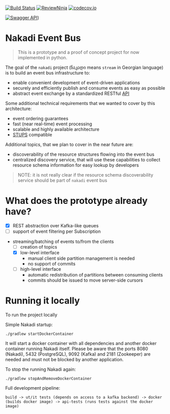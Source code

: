 [![Build Status](https://travis-ci.org/zalando/nakadi.svg)](https://travis-ci.org/zalando/nakadi)
[![ReviewNinja](https://app.review.ninja/44234368/badge)](https://app.review.ninja/zalando/nakadi)
[![codecov.io](https://codecov.io/github/zalando/nakadi/coverage.svg?branch=nakadi-jvm)](https://codecov.io/github/zalando/nakadi?branch=nakadi-jvm)

[![Swagger API](http://online.swagger.io/validator?url=https://raw.githubusercontent.com/zalando/nakadi/nakadi-jvm/api/nakadi-event-bus-api.yaml)](http://online.swagger.io/validator?url=https://raw.githubusercontent.com/zalando/nakadi/nakadi-jvm/api/nakadi-event-bus-api.yaml))

Nakadi Event Bus
=====================

> This is a prototype and a proof of concept project for now implemented in python.

The goal of the `nakadi` project (ნაკადი means `stream` in Georgian language) is to build an event bus infrastructure to:

*  enable convenient development of event-driven applications
*  securely and efficiently publish and consume events as easy as possible
*  abstract event exchange by a standardized RESTful [API](/api/nakadi-event-bus-api.yaml)

Some additional technical requirements that we wanted to cover by this architecture:

* event ordering guarantees
* fast (near real-time) event processing
* scalable and highly available architecture
* [STUPS](https://stups.io/) compatible

Additional topics, that we plan to cover in the near future are:

* discoverability of the resource structures flowing into the event bus
* centralized discovery service, that will use these capabilities to collect resource schema information for easy lookup by developers

> NOTE: it is not really clear if the resource schema discoverability service should be part of `nakadi` event bus

What does the prototype already have?
=====================================

* [x] REST abstraction over Kafka-like queues
* [ ] support of event filtering per Subscription
* streaming/batching of events to/from the clients
  * [ ] creation of topics
  * [x] low-level interface
    * manual client side partition management is needed
    * no support of commits
  * [ ] high-level interface
    * automatic redistribution of partitions between consuming clients
    * commits should be issued to move server-side cursors

Running it locally
==================

To run the project locally

Simple Nakadi startup:

    ./gradlew startDockerContainer
    
It will start a docker container with all dependencies and another docker container running Nakadi itself. Please be
aware that the ports 8080 (Nakadi), 5432 (PostgreSQL), 9092 (Kafka) and 2181 (Zookeeper) are needed and must not be
blocked by another application.

To stop the running Nakadi again:

    ./gradlew stopAndRemoveDockerContainer

Full development pipeline:

    build -> ut/it tests (depends on access to a kafka backend) -> docker (builds docker image) -> api-tests (runs tests against the docker image)


